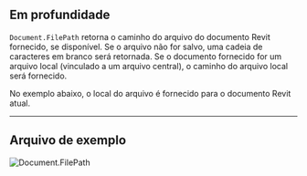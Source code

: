 ## Em profundidade
`Document.FilePath` retorna o caminho do arquivo do documento Revit fornecido, se disponível. Se o arquivo não for salvo, uma cadeia de caracteres em branco será retornada. Se o documento fornecido for um arquivo local (vinculado a um arquivo central), o caminho do arquivo local será fornecido.

No exemplo abaixo, o local do arquivo é fornecido para o documento Revit atual.
___
## Arquivo de exemplo

![Document.FilePath](./Revit.Application.Document.FilePath_img.jpg)
